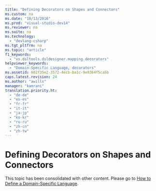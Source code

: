 ```yaml
---
title: "Defining Decorators on Shapes and Connectors"
ms.custom: na
ms.date: "10/13/2016"
ms.prod: "visual-studio-dev14"
ms.reviewer: na
ms.suite: na
ms.technology: 
  - "devlang-csharp"
ms.tgt_pltfrm: na
ms.topic: "article"
f1_keywords: 
  - "vs.dsltools.dsldesigner.mapping.decorators"
helpviewer_keywords: 
  - "Domain-Specific Language, decorators"
ms.assetid: 602f35e2-3572-4ecb-ba1c-9e9364f5ca5b
caps.latest.revision: 24
ms.author: "awills"
manager: "kamrani"
translation.priority.ht: 
  - "de-de"
  - "es-es"
  - "fr-fr"
  - "it-it"
  - "ja-jp"
  - "ko-kr"
  - "ru-ru"
  - "zh-cn"
  - "zh-tw"
---
```

# Defining Decorators on Shapes and Connectors
This topic has been consolidated with other content. Please go to [How to Define a Domain-Specific Language](../modeling/how-to-define-a-domain-specific-language.md).